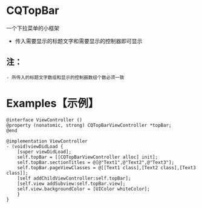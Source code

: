# CQTopBar
一个下拉菜单的小框架

- 传入需要显示的标题文字和需要显示的控制器即可显示
## 注：
    - 所传入的标题文字数组和显示的控制器数组个数必须一致
# <a id="Examples"></a> Examples【示例】
```objc
@interface ViewController ()
@property (nonatomic, strong) CQTopBarViewController *topBar;
@end

@implementation ViewController
- (void)viewDidLoad {
    [super viewDidLoad];
    self.topBar = [[CQTopBarViewController alloc] init];
    self.topBar.sectionTitles = @[@"Text1",@"Text2",@"Text3"];
    self.topBar.pageViewClasses = @[[Text1 class],[Text2 class],[Text3 class]];
    [self addChildViewController:self.topBar];
    [self.view addSubview:self.topBar.view];
    self.view.backgroundColor = [UIColor whiteColor];
    }
}
```
